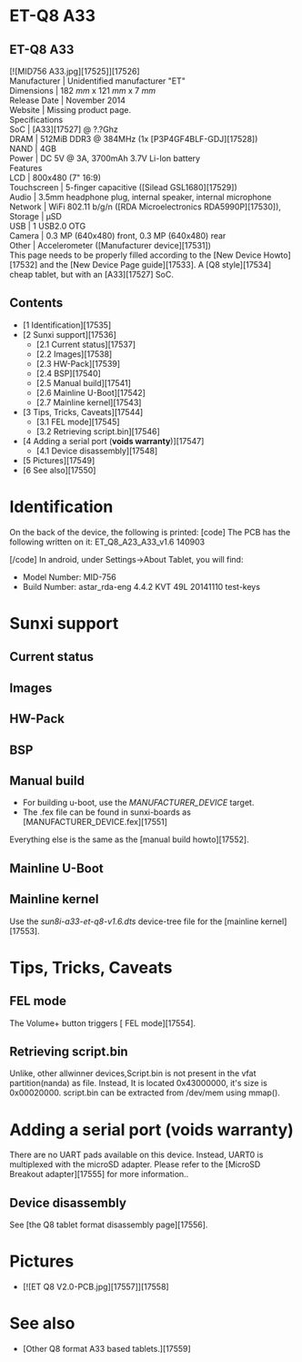 # ET-Q8 A33
ET-Q8 A33  
---  
[![MID756 A33.jpg][17525]][17526]  
Manufacturer |  Unidentified manufacturer "ET"   
Dimensions |  182 _mm_ x 121 _mm_ x 7 _mm_  
Release Date |  November 2014   
Website |  Missing product page.   
Specifications   
SoC |  [A33][17527] @ ?.?Ghz   
DRAM |  512MiB DDR3 @ 384MHz (1x [P3P4GF4BLF-GDJ][17528])   
NAND |  4GB   
Power |  DC 5V @ 3A, 3700mAh 3.7V Li-Ion battery   
Features   
LCD |  800x480 (7" 16:9)   
Touchscreen |  5-finger capacitive ([Silead GSL1680][17529])   
Audio |  3.5mm headphone plug, internal speaker, internal microphone   
Network |  WiFi 802.11 b/g/n ([RDA Microelectronics RDA5990P][17530]),   
Storage |  µSD   
USB |  1 USB2.0 OTG   
Camera |  0.3 MP (640x480) front, 0.3 MP (640x480) rear   
Other |  Accelerometer ([Manufacturer device][17531])   
This page needs to be properly filled according to the [New Device Howto][17532] and the [New Device Page guide][17533].
A [Q8 style][17534] cheap tablet, but with an [A33][17527] SoC. 
## Contents
  * [1 Identification][17535]
  * [2 Sunxi support][17536]
    * [2.1 Current status][17537]
    * [2.2 Images][17538]
    * [2.3 HW-Pack][17539]
    * [2.4 BSP][17540]
    * [2.5 Manual build][17541]
    * [2.6 Mainline U-Boot][17542]
    * [2.7 Mainline kernel][17543]
  * [3 Tips, Tricks, Caveats][17544]
    * [3.1 FEL mode][17545]
    * [3.2 Retrieving script.bin][17546]
  * [4 Adding a serial port (**voids warranty**)][17547]
    * [4.1 Device disassembly][17548]
  * [5 Pictures][17549]
  * [6 See also][17550]

# Identification
On the back of the device, the following is printed: 
[code] 
    The PCB has the following written on it:
    ET_Q8_A23_A33_v1.6 
    140903
    
[/code]
In android, under Settings->About Tablet, you will find: 
  * Model Number: MID-756
  * Build Number: astar_rda-eng 4.4.2 KVT 49L 20141110 test-keys

# Sunxi support
## Current status
## Images
## HW-Pack
## BSP
## Manual build
  * For building u-boot, use the _MANUFACTURER_DEVICE_ target.
  * The .fex file can be found in sunxi-boards as [MANUFACTURER_DEVICE.fex][17551]

Everything else is the same as the [manual build howto][17552]. 
## Mainline U-Boot
## Mainline kernel
Use the _sun8i-a33-et-q8-v1.6.dts_ device-tree file for the [mainline kernel][17553]. 
# Tips, Tricks, Caveats
## FEL mode
The Volume+ button triggers [ FEL mode][17554]. 
## Retrieving script.bin
Unlike, other allwinner devices,Script.bin is not present in the vfat partition(nanda) as file. 
Instead, It is located 0x43000000, it's size is 0x00020000. script.bin can be extracted from /dev/mem using mmap(). 
# Adding a serial port (**voids warranty**)
There are no UART pads available on this device. Instead, UART0 is multiplexed with the microSD adapter. Please refer to the [MicroSD Breakout adapter][17555] for more information.. 
## Device disassembly
See [the Q8 tablet format disassembly page][17556]. 
# Pictures
  * [![ET Q8 V2.0-PCB.jpg][17557]][17558]

# See also
  * [Other Q8 format A33 based tablets.][17559]

